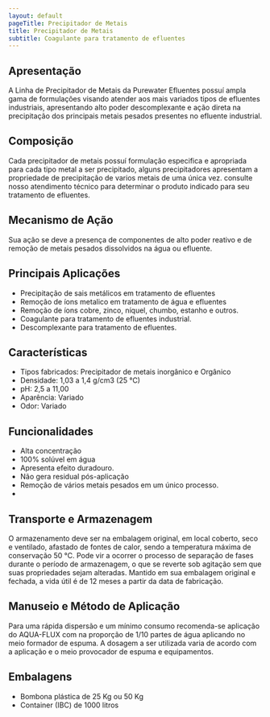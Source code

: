 ```yaml
---
layout: default
pageTitle: Precipitador de Metais
title: Precipitador de Metais
subtitle: Coagulante para tratamento de efluentes
---
```


## Apresentação

A Linha de Precipitador de Metais da Purewater Efluentes possuí ampla gama de formulações visando atender aos mais variados tipos de efluentes industriais, apresentando alto poder descomplexante e ação direta na precipitação dos principais metais pesados presentes no efluente industrial.

## Composição

Cada precipitador de metais possuí formulação especifica e apropriada para cada tipo metal a ser precipitado, alguns precipitadores apresentam a propriedade de precipitação de varios metais de uma única vez.
consulte nosso atendimento técnico para determinar o produto indicado para seu tratamento de efluentes.

## Mecanismo de Ação
Sua ação se deve a presença de componentes de alto poder reativo e de remoção de metais pesados dissolvidos na água ou efluente.

## Principais Aplicações

- Precipitação de sais metálicos em tratamento de efluentes
- Remoção de íons metalico em tratamento de água e efluentes
- Remoção de íons cobre, zinco, níquel, chumbo, estanho e outros.
- Coagulante para tratamento de efluentes industrial.
- Descomplexante para tratamento de efluentes.


## Características

- Tipos fabricados: Precipitador de metais inorgânico e Orgânico
- Densidade: 1,03 a 1,4 g/cm3 (25 °C)
- pH: 2,5 a 11,00
- Aparência: Variado
- Odor: Variado

## Funcionalidades

- Alta concentração
- 100% solúvel em água
- Apresenta efeito duradouro.
- Não gera residual pós-aplicação
- Remoção de vários metais pesados em um único processo.
- 


## Transporte e Armazenagem
O armazenamento deve ser na embalagem original, em local coberto, seco e ventilado, afastado    de fontes de calor, sendo a temperatura máxima de conservação 50 °C. 
Pode vir a ocorrer o processo de separação de fases durante o período de armazenagem, o que se reverte sob agitação sem que suas propriedades sejam alteradas. 
Mantido em sua embalagem original e fechada, a vida útil é de 12 meses a partir da data de  fabricação.

## Manuseio e Método de Aplicação
Para uma rápida dispersão e um mínimo consumo recomenda-se aplicação do AQUA-FLUX com  na proporção de 1/10 partes de água aplicando no meio formador de espuma. A dosagem a ser utilizada varia de acordo com a aplicação e o meio provocador de espuma e equipamentos.

## Embalagens

- Bombona plástica de 25 Kg ou 50 Kg
- Container (IBC) de 1000 litros


